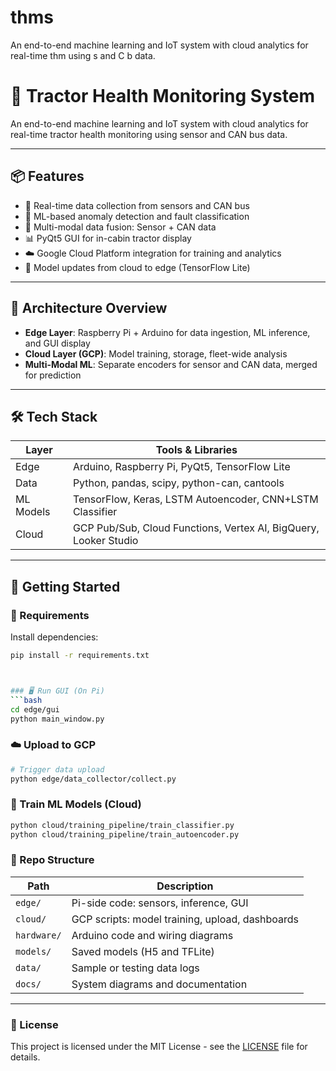 # thms
An end-to-end machine learning and IoT system with cloud analytics for real-time thm using s and C b data.

# 🚜 Tractor Health Monitoring System

An end-to-end machine learning and IoT system with cloud analytics for real-time tractor health monitoring using sensor and CAN bus data.

---

## 📦 Features

- 📡 Real-time data collection from sensors and CAN bus
- 🤖 ML-based anomaly detection and fault classification
- 🔁 Multi-modal data fusion: Sensor + CAN data
- 📊 PyQt5 GUI for in-cabin tractor display
- ☁️ Google Cloud Platform integration for training and analytics
- 🔁 Model updates from cloud to edge (TensorFlow Lite)

---

## 🧱 Architecture Overview

- **Edge Layer**: Raspberry Pi + Arduino for data ingestion, ML inference, and GUI display
- **Cloud Layer (GCP)**: Model training, storage, fleet-wide analysis
- **Multi-Modal ML**: Separate encoders for sensor and CAN data, merged for prediction

---

## 🛠️ Tech Stack

| Layer        | Tools & Libraries |
|--------------|-------------------|
| Edge         | Arduino, Raspberry Pi, PyQt5, TensorFlow Lite |
| Data         | Python, pandas, scipy, python-can, cantools |
| ML Models    | TensorFlow, Keras, LSTM Autoencoder, CNN+LSTM Classifier |
| Cloud        | GCP Pub/Sub, Cloud Functions, Vertex AI, BigQuery, Looker Studio |

---

## 🚀 Getting Started

### 🧰 Requirements
Install dependencies:

```bash
pip install -r requirements.txt



### 🖥️ Run GUI (On Pi)
```bash
cd edge/gui
python main_window.py
```

### ☁️ Upload to GCP
```bash
# Trigger data upload
python edge/data_collector/collect.py
```

### 🤖 Train ML Models (Cloud)
```bash
python cloud/training_pipeline/train_classifier.py
python cloud/training_pipeline/train_autoencoder.py
```

### 📁 Repo Structure

| Path         | Description                               |
|--------------|-------------------------------------------|
| `edge/`      | Pi-side code: sensors, inference, GUI     |
| `cloud/`     | GCP scripts: model training, upload, dashboards |
| `hardware/`  | Arduino code and wiring diagrams          |
| `models/`    | Saved models (H5 and TFLite)              |
| `data/`      | Sample or testing data logs               |
| `docs/`      | System diagrams and documentation         |

---

### 📄 License

This project is licensed under the MIT License - see the [LICENSE](./LICENSE) file for details.
